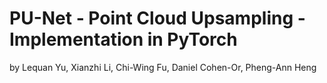 # PU-Net - Point Cloud Upsampling - Implementation in PyTorch
by Lequan Yu, Xianzhi Li, Chi-Wing Fu, Daniel Cohen-Or, Pheng-Ann Heng
